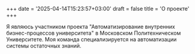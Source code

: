 +++
date = '2025-04-14T15:23:57+03:00'
draft = false
title = 'О проекте'
+++

Я являюсь участником проекта "Автоматизирование внутренних бизнес-процессов университета" в Московском Политехническом Университете. Моя команда специализируется на автоматизации системы остаточных знаний.
